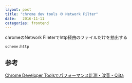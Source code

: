 ```yaml
---
layout: post
title: "chrome dev tools の Network Filter"
date:   2016-11-11
categories: frontend
---
```


chromeのNetwork Fileterでhttp経由のファイルだけを抽出する

	scheme:http

## 参考
[Chrome Developer Toolsでパフォーマンス計測・改善 - Qiita](http://qiita.com/y_fujieda/items/a0a69151cf7307039f74#%E3%83%95%E3%82%A3%E3%83%AB%E3%82%BF%E3%83%AA%E3%83%B3%E3%82%B0)  



